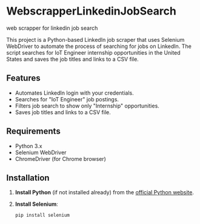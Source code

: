 # WebscrapperLinkedinJobSearch
web scrapper for linkedin job search


This project is a Python-based LinkedIn job scraper that uses Selenium WebDriver to automate the process of searching for jobs on LinkedIn. The script searches for IoT Engineer internship opportunities in the United States and saves the job titles and links to a CSV file.

## Features

- Automates LinkedIn login with your credentials.
- Searches for "IoT Engineer" job postings.
- Filters job search to show only "Internship" opportunities.
- Saves job titles and links to a CSV file.

## Requirements

- Python 3.x
- Selenium WebDriver
- ChromeDriver (for Chrome browser)

## Installation

1. **Install Python** (if not installed already) from the [official Python website](https://www.python.org/).
   
2. **Install Selenium**:

   ```bash
   pip install selenium
